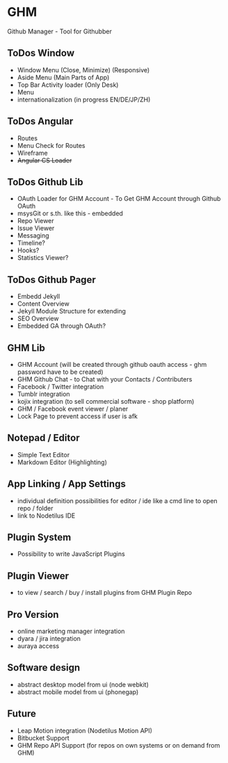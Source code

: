 GHM
=====

Github Manager - Tool for Githubber


## ToDos Window

* Window Menu (Close, Minimize) (Responsive)
* Aside Menu (Main Parts of App)
* Top Bar Activity loader (Only Desk)
* Menu
* internationalization (in progress EN/DE/JP/ZH)

## ToDos Angular

* Routes
* Menu Check for Routes
* Wireframe
* ~~Angular CS Loader~~

## ToDos Github Lib

* OAuth Loader for GHM Account - To Get GHM Account through Github OAuth
* msysGit or s.th. like this - embedded
* Repo Viewer
* Issue Viewer
* Messaging
* Timeline?
* Hooks?
* Statistics Viewer?

## ToDos Github Pager

* Embedd Jekyll
* Content Overview
* Jekyll Module Structure for extending
* SEO Overview
* Embedded GA through OAuth?

## GHM Lib

* GHM Account (will be created through github oauth access - ghm password have to be created)
* GHM Github Chat - to Chat with your Contacts / Contributers
* Facebook / Twitter integration
* Tumblr integration
* kojix integration (to sell commercial software - shop platform)
* GHM / Facebook event viewer / planer
* Lock Page to prevent access if user is afk


## Notepad / Editor

* Simple Text Editor
* Markdown Editor (Highlighting)

## App Linking / App Settings

* individual definition possibilities for editor / ide like a cmd line to open repo / folder
* link to Nodetilus IDE

##  Plugin System

* Possibility to write JavaScript Plugins

## Plugin Viewer

* to view / search / buy / install plugins from GHM Plugin Repo

## Pro Version

* online marketing manager integration
* dyara / jira integration
* auraya access

## Software design

* abstract desktop model from ui (node webkit)
* abstract mobile model from ui (phonegap)

## Future

* Leap Motion integration (Nodetilus Motion API)
* Bitbucket Support
* GHM Repo API Support (for repos on own systems or on demand from GHM)



